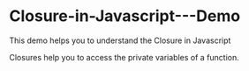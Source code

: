 # Closure-in-Javascript---Demo
This demo helps you to understand the Closure in Javascript

Closures help you to access the private variables of a function.
